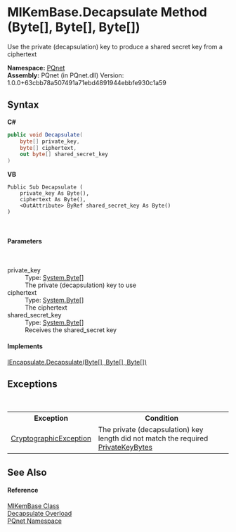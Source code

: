 # MlKemBase.Decapsulate Method (Byte[], Byte[], Byte[])
 

Use the private (decapsulation) key to produce a shared secret key from a ciphertext

**Namespace:**&nbsp;<a href="fc4f881f-e121-9cf0-ed49-65bf6b5a005d">PQnet</a><br />**Assembly:**&nbsp;PQnet (in PQnet.dll) Version: 1.0.0+63cbb78a507491a71ebd4891944ebbfe930c1a59

## Syntax

**C#**<br />
``` C#
public void Decapsulate(
	byte[] private_key,
	byte[] ciphertext,
	out byte[] shared_secret_key
)
```

**VB**<br />
``` VB
Public Sub Decapsulate ( 
	private_key As Byte(),
	ciphertext As Byte(),
	<OutAttribute> ByRef shared_secret_key As Byte()
)
```

<br />

#### Parameters
&nbsp;<dl><dt>private_key</dt><dd>Type: <a href="https://docs.microsoft.com/dotnet/api/system.byte" target="_blank" rel="noopener noreferrer">System.Byte</a>[]<br />The private (decapsulation) key to use</dd><dt>ciphertext</dt><dd>Type: <a href="https://docs.microsoft.com/dotnet/api/system.byte" target="_blank" rel="noopener noreferrer">System.Byte</a>[]<br />The ciphertext</dd><dt>shared_secret_key</dt><dd>Type: <a href="https://docs.microsoft.com/dotnet/api/system.byte" target="_blank" rel="noopener noreferrer">System.Byte</a>[]<br />Receives the shared_secret key</dd></dl>

#### Implements
<a href="45539410-a196-419f-90a1-cced4be297e4">IEncapsulate.Decapsulate(Byte[], Byte[], Byte[])</a><br />

## Exceptions
&nbsp;<table><tr><th>Exception</th><th>Condition</th></tr><tr><td><a href="https://docs.microsoft.com/dotnet/api/system.security.cryptography.cryptographicexception" target="_blank" rel="noopener noreferrer">CryptographicException</a></td><td>The private (decapsulation) key length did not match the required <a href="d5d7893f-bda4-8a4e-3b43-978582e9bf55">PrivateKeyBytes</a></td></tr></table>

## See Also


#### Reference
<a href="048f1bfa-554d-653d-117e-4772fbe7d244">MlKemBase Class</a><br /><a href="419af92f-fd81-3ccb-792f-a40e0f2c3bbf">Decapsulate Overload</a><br /><a href="fc4f881f-e121-9cf0-ed49-65bf6b5a005d">PQnet Namespace</a><br />